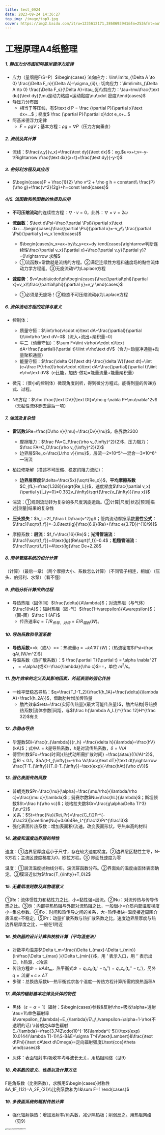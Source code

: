 ```yaml
---
title: test_0924
date: 2023-09-24 14:36:27
top_img: /image/top3.jpg
cover: https://img2.baidu.com/it/u=1235612171,3868693941&fm=253&fmt=auto&app=138&f=JPEG?w=500&h=281
---
```


# 工程原理A4纸整理

##### 1. 静压力分布图和阿基米德浮力定律

* 应力（量纲是F/S=P）$\begin{cases} 法向应力：\lim\limits_{\Delta A \to 0} \frac{\Delta F_n}{\Delta A}=\sigma_{ii}\,;
  切向应力：\lim\limits_{\Delta A \to 0} \frac{\Delta F_s}{\Delta A}=\tau_{ij}\\剪应力：\tau=\mu\frac{\text du}{\text dy}(\mu是动力粘度=运动黏度\nu\cdot 密度)\end{cases}$
* 静压力分布图
  * 相当于等压线，有$\text d P = \frac {\partial P}{\partial x}\text dx+...$；梯度$ \frac {\partial P}{\partial x}\dot e_x+...$
* 阿基米德浮力定律
  * $F = \rho gV$；基本方程：$\rho g=\nabla P$（压力方向垂直）

##### 2. 流线及其计算

* 流线：$\frac{v_y}{v_x}=\frac{\text dy}{\text dx}$：eg.$u=x+t;v=-y-t\Rightarrow \frac{\text dx}{x+t}=\frac{\text dy}{-y-t}$

##### 3. 伯努利方程及其应用

* $\begin{cases}P + \frac{1}{2} \rho v^2 + \rho g h = constant\\ \frac{P}{\rho g}+\frac{v^2}{2g}+h=const  \end{cases}$

##### 4/5. 流函数和势函数的性质及应用

* **不可压缩流动**的连续性方程：$\nabla\cdot v=0$，此外：$\nabla\times v=2\omega$

* **流函数**：$\text d\Psi=\frac{\partial \Psi}{\partial x}\text dx+...\begin{cases}\frac{\partial \Psi}{\partial x}=-v_y\\ \frac{\partial \Psi}{\partial y}=v_x \end{cases}$
  * $\begin{cases}v_x=ax+by\\v_y=cx+dy \end{cases}\rightarrow判断连续性\frac{\partial v_x}{\partial x}+\frac{\partial v_y}{\partial y}?=0\rightarrow 求解$
  * ①流函数=常数就是流线的方程。②满足连续性方程和速度场的黏性流体动力学方程组。③无旋流动$\Psi$为Laplace方程

* **速度势**：$v=\nabla\cdot\phi\begin{cases}\frac{\partial\phi}{\partial x}=v_x\\\frac{\partial\phi}{\partial y}=v_y  \end{cases}$
  * ①必须是无旋场！②稳态不可压缩流动$\phi$为Laplace方程

##### 6. 流体流动方程的定律与意义

* 控制体：
  * 质量守恒：$\iint\rho(v\cdot n)\text dA+\frac{\partial}{\partial t}\iiint\rho \text dV=0$（流入+流出+聚积量=0）
  * 牛二（动量守恒）：$\sum F=\iint v\rho(v\cdot n)\text dA+\frac{\partial}{\partial t}\iiint v\rho\text dV$（合力=动量净通量+动量聚积通量）
  * 能量守恒：$\frac{\delta Q}{\text dt}-\frac{\delta W}{\text dt}=\iint (e+\frac P{\rho})\rho(v\cdot n)\text dA+\frac{\partial}{\partial t}\iiint e\rho\text dV$（e比能，加热-做功=能量流量+能量聚积量）

* 微元：（很小的控制体）微观角度剖析，得到微分方程式。能得到量的传递方式、过程。

* NS方程：$\rho \frac{\text DV}{\text Dt}=\rho g-\nabla P+\mu\nabla^2v$（无黏性流体删去最后一项）

##### 7. 湍流及复杂性

* **雷诺数**$Re=\frac{D\rho v}{\mu}=\frac{Dv}{\nu}$，临界数2300
  * 摩擦阻力：$\frac FA=C_f\frac{\rho v_{\infty}^2}{2}$，压力阻力：$\frac FA=C_D\frac{\rho v_{\infty}^2}{2}$
  * 边界层$Re_x=\frac{L\rho v}{\mu}$，层流—2×10^5^—混合—3×10^6^—湍流
* 柏拉修斯解（描述不可压缩、稳定的阻力流动）：
  * **边界层厚度**$\delta=\frac{5x}{\sqrt{Re_x}}$，**平均摩擦系数**$C_{fL}=\frac{1.328}{\sqrt{Re_L}}$，速度梯度$\frac{\partial v_x}{\partial y}|_{y=0}=0.332v_{\infty}\sqrt{\frac{v_{\infty}}{\nu x}}$

* 湍流：①规则流动转为复杂的多尺度涡旋运动。②计算|尺度|状态|预测|描述|测量|结果的复杂性
* **压头损失**：$h_L=2f_f\frac LD\frac{v^2}g$；管内流动摩擦系数**显性公式**：$\frac1{\sqrt{f_f}}=-3.6\text{lg}[\frac{6.9}{Re}+(\frac e{3.7D})^{10/9}]$
* 摩擦系数：**层流**：$f_f=\frac{16}{Re}$；**光滑管湍流**：$\frac1{\sqrt{f_f}}=4\text{lg}(Re\sqrt{f_f})-0.4$；**粗糙管湍流**：$\frac1{\sqrt{f_f}}=4\text{lg}\frac De+2.28$

##### 8. 简单管路系统的设计计算

（计算）（最后一章）（两个摩擦大小、系数怎么计算）（不同管子相连，相加）（压头、伯努利、水泵）（看不懂）

##### 9. 热阻分析计算传热过程

* 导热热阻（固体间）$\frac{\delta}{A\lambda}$；对流热阻（与气体）$\frac1{hA}$；辐射热阻（固-气）$\frac{1-\varepsilon}{A\varepsilon}$；（固-固）$\frac 1 {AF}$
  * 传热速率$q=T/R_{传导、对流}=E/R_{辐射}(W)$。

##### 10. 导热系数和导温系数

* **导热系数**==k（或λ）==：热流量$q=-kA\,\nabla T\,(W)$；（热流密度$\Psi=\frac qA\,(W/m^2)$）
* 导温系数（热扩散系数）：$ \frac{\partial T}{\partial t} = \alpha \nabla^2T $，==$\alpha(或K)=\frac{\lambda}{\rho c}$==，单位 $m^2/s$。

##### 11. 肋片效率的定义及其影响因素，外延表面的强化传热

* 一维平壁稳态导热：$q=\frac{T_1-T_2}{\frac1{h_1A}+\frac{\delta}{\lambda A}+\frac1{h_2A}}$，借助肋片增加传热量
  * 肋片效率$\eta=\frac{实际传热量}{最大可能传热量}$，肋片结构|导热换热系数|流体参数|间距，与$(\frac h{\lambda A_L})^{\frac 12}H^{\frac 32}$有关

##### 12. 非稳态导热

* 毕渥数$Bi=\frac{r_{\lambda}}{r_h} =\frac{\delta h}{\lambda}=\frac{hV}{kA}$；式中$\lambda=k$是导热系数，$h$是对流传热系数，$\delta=V/A$
* 傅里叶数$Fo=\frac{时间}{热扰动所需扩散时间} =\frac{a\tau}{(V/A)^2}$。当$Bi<0.1$，$hA(t-t_{\infty})=-\rho Vc\frac{\text dT}{\text dt}\rightarrow \frac{T-T_{\infty}}{T_0-T_{\infty}}=\text{exp}(-\frac{hAt}{\rho cV})$

##### 13. 强化表面传热系数

* 普朗克数$Pr=\frac{\nu}{\alpha}=\frac{\mu/\rho}{\lambda/\rho c}=\frac{\mu c}{\lambda}$；努赛尔数$Nu=\frac{hL}{\lambda}$；斯坦顿数$St=\frac h{\rho vc}$；晓格拉夫数$Gr=\frac{g\alpha\Delta Tl^3}{\nu^2}$
* 关系：$St=\frac{Nu}{Re\,Pr}=\frac{C_f}2Pr^{-\frac23}|\overline{Nu}=0.664Re_L^{\frac12}Pr^{\frac13}$
* 强化表面传热系数：增加表面积/流速，改变表面形状，导热率高的材料

##### 14. 速度和温度边界层的特性

速度：①边界层厚度远小于尺寸，存在较大速度梯度。②边界层区黏性主导，N-S方程；主流区速度梯度为0，欧拉方程。③ 界面处速度为零

温度：①层流温度抛物线分布，湍流幂函数分布。②界面处的温度由固体表面确定。③膜温近似为$\frac{T_{\infty}+T_0}2$

##### 15. 无量纲准则数及其物理意义

①Re：流体惯性力和粘性力之比，小=黏性强=层流。②Nu：对流传热与传导传热之比。③Bi：内部导热热阻与外部对流热阻之比，一般很小=介质内部温度梯度小=集总参数。④Fo：时间和热传导之间的关系，大=热传播快=温度接近周围介质温度=不稳定。⑤Pr：动量扩散系数与热扩散系数之比，速度边界层厚度与热边界层厚度之比，一般在1附近

##### 16.  换热器的设计计算和校核计算（平均温差法）

* 对数平均温差$\Delta t_m=\frac{\Delta t_{max}-\Delta t_{min}}{ln\frac{\Delta t_{max} }{\Delta t_{min}}}$，用 ’ 表示入口，用 ‘’ 表示出口，h热源，c冷源
* 传热方程$\Phi=kA\Delta t_m$，热平衡式$\Phi=q_hc_h(t_h'-t_h'')=q_cc_c(t_c''-t_c')$，另外$q=流量\times c\times\Delta T$
* 步骤：总换热系数k—热平衡式求各个温度—传热方程计算所需的换热面积A

##### 17. 黑体的辐射基本定律及灰体的特性

* 黑体（$\varepsilon=\alpha=1$）辐射：$\begin{cases}参数&反射\rho+吸收\alpha+透射\tau=1\\单色辐射率&\varepsilon_{\lambda}=E_{\lambda}/E\,;\,\varepsilon=\alpha=1-\rho(不透明的话)  \\普朗克&单色辐射E_{\lambda}=\frac{3.742\cdot10^{-16}\lambda^{-5}}{\text{exp}(0.0144/\lambda T)-1}\\S-B&E=\sigma T^4\\\text{Lambert}&\frac{\text d\Phi}{\text dA\text d\Omega}=定向辐射强度L\text{cos}\theta  \end{cases}$

* 灰体：表面辐射率/吸收率均与波长无关，用热阻网络（见9）

##### 18. 角系数的定义、性质以及计算方法

F是角系数（比例系数），求解用$\begin{cases}对称性&A_1F_{12}=A_2F_{21}\\比例系数和为1&\sum F=1  \end{cases}$

##### 19. 多表面系统的辐射传热计算

* 强化辐射换热：增加发射率/角系数，减少隔热板；削弱反之。用热阻网络（见9）

<img src="C:\Users\Lenovo\AppData\Roaming\Typora\typora-user-images\image-20230614162850774.png" alt="image-20230614162850774" style="zoom:33%;" />